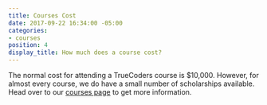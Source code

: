 ```yaml
---
title: Courses Cost
date: 2017-09-22 16:34:00 -05:00
categories:
- courses
position: 4
display_title: How much does a course cost?
---
```


The normal cost for attending a TrueCoders course is $10,000. However, for almost every course, we do have a small number of scholarships available. Head over to our [courses page](/courses) to get more information.